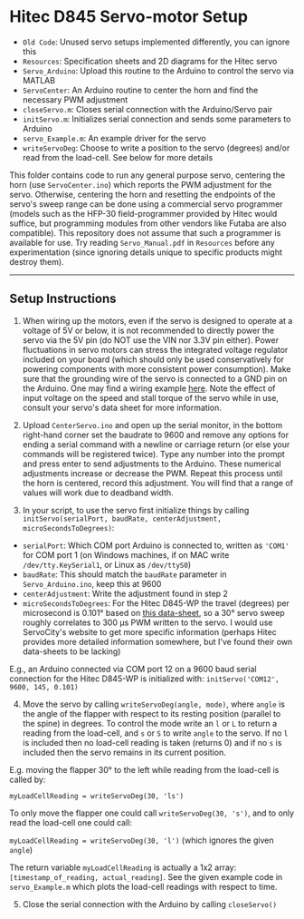 # Hitec D845 Servo-motor Setup

* `Old Code`: Unused servo setups implemented differently, you can ignore this
* `Resources`: Specification sheets and 2D diagrams for the Hitec servo
* `Servo_Arduino`: Upload this routine to the Arduino to control the servo via MATLAB
* `ServoCenter`: An Arduino routine to center the horn and find the necessary PWM adjustment
* `closeServo.m`: Closes serial connection with the Arduino/Servo pair
* `initServo.m`: Initializes serial connection and sends some parameters to Arduino
* `servo_Example.m`: An example driver for the servo
* `writeServoDeg`: Choose to write a position to the servo (degrees) and/or read from the load-cell. See below for more details


This folder contains code to run any general purpose servo, centering the horn (use `ServoCenter.ino`) which reports the PWM adjustment for the servo. Otherwise, centering the horn and resetting the endpoints of the servo's sweep range can be done using a commercial servo programmer (models such as the HFP-30 field-programmer provided by Hitec would suffice, but programming modules from other vendors like Futaba are also compatible). This repository does not assume that such a programmer is available for use. Try reading `Servo_Manual.pdf` in `Resources` before any experimentation (since ignoring details unique to specific products might destroy them).

---
## Setup Instructions
1. When wiring up the motors, even if the servo is designed to operate at a voltage of 5V or below, it is not recommended to directly power the servo via the 5V pin (do NOT use the VIN nor 3.3V pin either). Power fluctuations in servo motors can stress the integrated voltage regulator included on your board (which should only be used conservatively for powering components with more consistent power consumption). Make sure that the grounding wire of the servo is connected to a GND pin on the Arduino. One may find a wiring example [here](https://www.mathworks.com/help/supportpkg/arduinoio/ug/control-servo-motors.html). Note the effect of input voltage on the speed and stall torque of the servo while in use, consult your servo's data sheet for more information.

2. Upload `CenterServo.ino` and open up the serial monitor, in the bottom right-hand corner set the baudrate to 9600 and remove any options for ending a serial command with a newline or carriage return (or else your commands will be registered twice). Type any number into the prompt and press enter to send adjustments to the Arduino. These numerical adjustments  increase or decrease the PWM. Repeat this process until the horn is centered, record this adjustment. You will find that a range of values will work due to deadband width.
3. In your script, to use the servo first initialize things by calling `initServo(serialPort, baudRate, centerAdjustment, microSecondsToDegrees)`:
 * `serialPort`: Which COM port Arduino is connected to, written as `'COM1'` for COM port 1 (on Windows machines, if on MAC write `/dev/tty.KeySerial1`, or Linux as `/dev/ttyS0`)
 * `baudRate`: This should match the `baudRate` parameter in `Servo_Arduino.ino`, keep this at 9600
 * `centerAdjustment`: Write the adjustment found in step 2
 * `microSecondsToDegrees`: For the Hitec D845-WP the travel (degrees) per microsecond is 0.101° based on [this data-sheet](https://www.servocity.com/d845wp-servo), so a 30° servo sweep roughly correlates to 300 µs PWM written to the servo. I would use ServoCity's website to get more specific information (perhaps Hitec provides more detailed information somewhere, but I've found their own data-sheets to be lacking)

 E.g., an Arduino connected via COM port 12 on a 9600 baud serial connection for the Hitec D845-WP is initialized with: `initServo('COM12', 9600, 145, 0.101)`

4. Move the servo by calling `writeServoDeg(angle, mode)`, where `angle` is the angle of the flapper with respect to its resting position (parallel to the spine) in degrees. To control the mode write an `l` or `L` to return a reading from the load-cell, and `s` or `S` to write `angle` to the servo. If no `l` is included then no load-cell reading is taken (returns 0) and if no `s` is included then the servo remains in its current position.

 E.g. moving the flapper 30° to the left while reading from the load-cell is called by:

 `myLoadCellReading = writeServoDeg(30, 'ls')`

 To only move the flapper one could call `writeServoDeg(30, 's')`, and to only read the load-cell one could call:

 `myLoadCellReading = writeServoDeg(30, 'l')` (which ignores the given `angle`)

 The return variable `myLoadCellReading` is actually a 1x2 array: `[timestamp_of_reading, actual_reading]`. See the given example code in `servo_Example.m` which plots the load-cell readings with respect to time.

5. Close the serial connection with the Arduino by calling `closeServo()`
